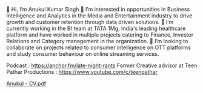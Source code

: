 👋 Hi, I’m Anukul Kumar Singh
👀 I’m interested in opportunities in Business Intelligence and Analytics in the Media and Entertainment industry to drive growth and customer retention through data driven solutions.
🌱 I’m currently working in the BI team at TATA 1Mg, India's leading healthcare platform and have worked in multiple projects catering to Finance, Investor Relations and Category management in the organization.
💞️ I’m looking to collaborate on projects related to consumer intelligence on OTT platforms and study consumer behaviour on online streaming services.

Podcast : https://anchor.fm/late-night-rants
Former Creative advisor at Teen Pathar Productions : https://www.youtube.com/c/teenpathar

[Anukul - CV.pdf](https://github.com/Anukul-Kumar-Singh/Anukul-Kumar-Singh/files/9800729/Anukul.-.CV.pdf)
